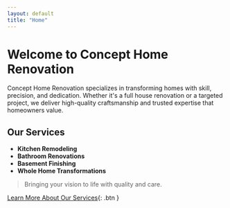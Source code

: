 ```yaml
---
layout: default
title: "Home"
---
```

   
   

# Welcome to Concept Home Renovation

Concept Home Renovation specializes in transforming homes with skill, precision, and dedication. Whether it's a full house renovation or a targeted project, we deliver high-quality craftsmanship and trusted expertise that homeowners value.

## Our Services
- **Kitchen Remodeling**
- **Bathroom Renovations**
- **Basement Finishing**
- **Whole Home Transformations**

> Bringing your vision to life with quality and care.

[Learn More About Our Services](/services){: .btn }

